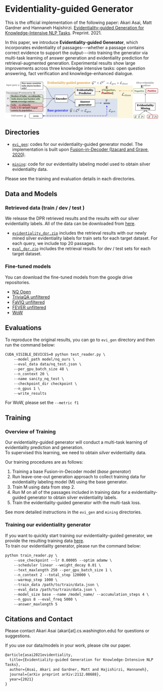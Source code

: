 # Evidentiality-guided Generator
This is the official implementation of the following paper: Akari Asai, Matt Gardner and Hannaneh Hajishirzi. [Evidentiality-guided Generation for Knowledge-Intensive NLP Tasks](https://akariasai.github.io/files/evidentiality_arxiv_2021.pdf). Preprint. 2021. 

In this paper, we introduce **Evidentiality-guided Generator**, which incorporates evidentiality of passages---whether a passage contains correct evidence to support the output---into training the generator via multi-task learning of answer generation and evidentiality prediction for retrieval-augmented generation. Experimental results show large improvements across three knowledge intensive tasks: open question answering, fact verification and knowledge-enhanced dialogue. 

![overview](overview_figure_final.jpg)
## Directories
- [`evi_gen`](evi_gen): codes for our evidentiality-guided generator model. The implementation is built upon [Fusion-in-Decoder (Izacard and Grave, 2020)](https://github.com/facebookresearch/FiD).

- [`mining`](mining): code for our evidentiality labeling model used to obtain silver evidentiality data.

Please see the training and evaluation details in each directories. 

## Data and Models
### Retrieved data (train / dev / test )
We release the DPR retrieved results and the results with our silver evidentiality labels. All of the data can be downloaded from [here](https://drive.google.com/drive/folders/1PA4NEJr3W1JXNvofJYBlTo5nyyGkMqRL?usp=sharing).      
- [`evidentiality_dpr.zip`](https://drive.google.com/file/d/1BnWMB9XS63HPRVq7eWYJ3h4JvVsfr6-5/view?usp=sharing) includes the retrieval results with our newly mined silver evidentiality labels for train sets for each target dataset. For each query, we include top 20 passages. 
- [`eval_dpr.zip`](https://drive.google.com/file/d/1fpmpjHNR0doYdYdS-1298_Jg-V8urPoK/view?usp=sharing) includes the retrieval results for dev / test sets for each target dataset. 

### Fine-tuned models
You can download the fine-tuned models from the google drive repositories. 

- [NQ Open](https://drive.google.com/file/d/16bio8wIvbIj7OmWqaiBzGFEHBFB6AlY6/view?usp=sharing)
- [TriviaQA unfiltered](https://drive.google.com/file/d/1YskriNt9LMUUZnGqSbhlE4Cyiz8CSaPG/view?usp=sharing)
- [FaVIQ unfiltered](https://drive.google.com/file/d/1OnFxXzJTWbu_rWylDmS0P8gXHMZJPGbW/view?usp=sharing)
- [FEVER unfiltered](https://drive.google.com/file/d/19qa1vr4ng_GAqGcygr5ErCuSh5fnqhpr/view?usp=sharing)
- [WoW](https://drive.google.com/file/d/10RsFfGgzsSC9MOb3Csoc1ztUp0NJSoGy/view?usp=sharing)

## Evaluations
To reproduce the original results, you can go to `evi_gen` directory and then run the command below:

```
CUDA_VISIBLE_DEVICES=0 python test_reader.py \
    --model_path model/nq_ours \
    --eval_data data/nq_test.json \
    --per_gpu_batch_size 48 \
    --n_context 20 \
    --name sanity_nq_test \
    --checkpoint_dir checkpoint \
    --n_gpus 1 \
    --write_results
```

For WoW, please set the `--metric f1`



## Training
### Overview of Training
Our evidentiality-guided generator will conduct a multi-task learning of evidentiality prediction and generation.      
To supervised this learning, we need to obtain *silver* evidentiality data.   

Our training procedures are as follows:
1. Training a base Fusion-in-Decoder model (*base generator*)
2. Run leave-one-out generation approach to collect training data for evidentiality labeling model (M) using the base generator.
3. Train M using data from step 2.
4. Run M on all of the passages included in training data for a evidentiality-guided generator to obtain silver evidentiality labels. 
5. Train the evidentiality-guided generator with the multi-task loss.

See more detailed instructions in the `evi_gen` and `mining` directories.  

### Training our evidentiality generator
If you want to quickly start training our evidentiality-guided generator, we provide the resulting training data [here](https://drive.google.com/file/d/1BnWMB9XS63HPRVq7eWYJ3h4JvVsfr6-5/view?usp=sharing).         
To train our evidentiality generator, please run the command below:

```
python train_reader.py \
    --use_checkpoint --lr 0.00005 --optim adamw \
    --scheduler linear --weight_decay 0.01 \
    --text_maxlength 250 --per_gpu_batch_size 1 \
    --n_context 2 --total_step 120000 \
    --warmup_step 1000 \
    --train_data /path/to/train/data.json \
    --eval_data /path/to/train/data.json \
    --model_size base --name /model_name/ --accumulation_steps 4 \
    --n_gpus 8 --eval_freq 5000 \
    --answer_maxlength 5
```
## Citations and Contact
Please contact Akari Asai (akari[at].cs.washington.edu) for questions or suggestions. 

If you use our data/models in your work, please cite our paper. 

```
@article{asai2021evidentiality,
  title={Evidentiality-guided Generation for Knowledge-Intensive NLP Tasks},
  author={Asai, Akari and Gardner, Matt and Hajishirzi, Hannaneh},
  journal={arXiv preprint arXiv:2112.08688},
  year={2021}
}
```
